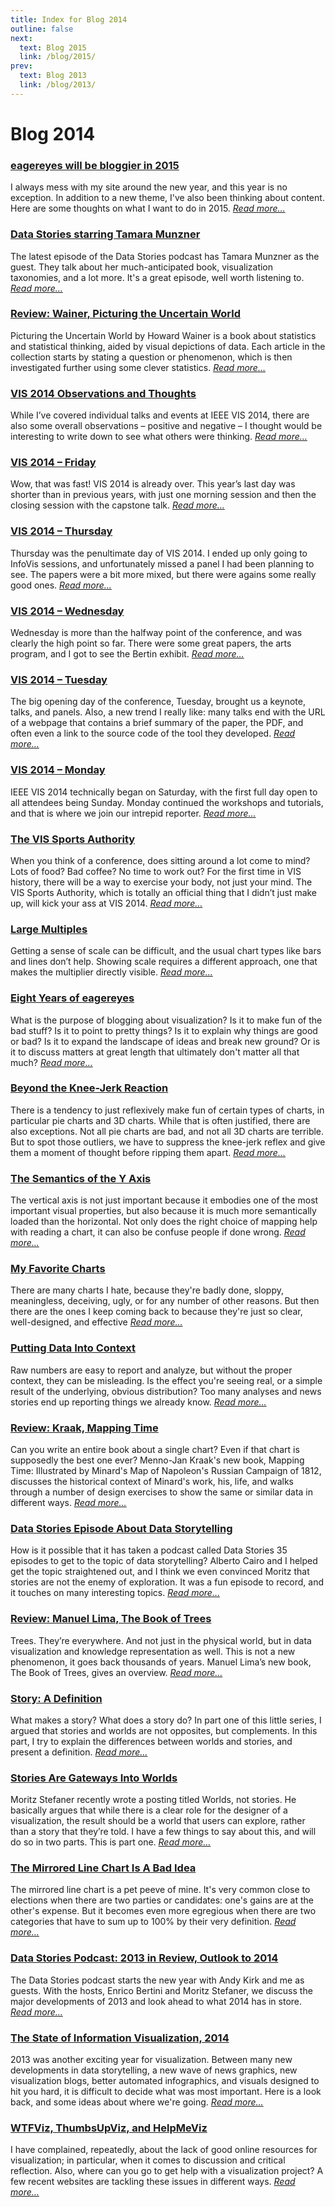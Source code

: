 ```yaml
---
title: Index for Blog 2014
outline: false
next:
  text: Blog 2015
  link: /blog/2015/
prev:
  text: Blog 2013
  link: /blog/2013/
---
```


# Blog 2014

### <a href="/blog/2014/eagereyes-will-be-bloggier-in-2015">eagereyes will be bloggier in 2015</a>
I always mess with my site around the new year, and this year is no exception. In addition to a new theme, I've also been thinking about content. Here are some thoughts on what I want to do in 2015. _<a href="/blog/2014/eagereyes-will-be-bloggier-in-2015">Read more…</a>_

### <a href="/blog/2014/data-stories-starring-tamara-munzner">Data Stories starring Tamara Munzner</a>
The latest episode of the Data Stories podcast has Tamara Munzner as the guest. They talk about her much-anticipated book, visualization taxonomies, and a lot more. It's a great episode, well worth listening to. _<a href="/blog/2014/data-stories-starring-tamara-munzner">Read more…</a>_

### <a href="/blog/2014/review-wainer-picturing-the-uncertain-world">Review: Wainer, Picturing the Uncertain World</a>
Picturing the Uncertain World by Howard Wainer is a book about statistics and statistical thinking, aided by visual depictions of data. Each article in the collection starts by stating a question or phenomenon, which is then investigated further using some clever statistics. _<a href="/blog/2014/review-wainer-picturing-the-uncertain-world">Read more…</a>_

### <a href="/blog/2014/vis-2014-observations-and-thoughts">VIS 2014 Observations and Thoughts</a>
While I’ve covered individual talks and events at IEEE VIS 2014, there are also some overall observations – positive and negative – I thought would be interesting to write down to see what others were thinking. _<a href="/blog/2014/vis-2014-observations-and-thoughts">Read more…</a>_

### <a href="/blog/2014/vis-2014-friday">VIS 2014 – Friday</a>
Wow, that was fast! VIS 2014 is already over. This year’s last day was shorter than in previous years, with just one morning session and then the closing session with the capstone talk. _<a href="/blog/2014/vis-2014-friday">Read more…</a>_

### <a href="/blog/2014/vis-2014-thursday">VIS 2014 – Thursday</a>
Thursday was the penultimate day of VIS 2014. I ended up only going to InfoVis sessions, and unfortunately missed a panel I had been planning to see. The papers were a bit more mixed, but there were agains some really good ones. _<a href="/blog/2014/vis-2014-thursday">Read more…</a>_

### <a href="/blog/2014/vis-2014-wednesday">VIS 2014 – Wednesday</a>
Wednesday is more than the halfway point of the conference, and was clearly the high point so far. There were some great papers, the arts program, and I got to see the Bertin exhibit. _<a href="/blog/2014/vis-2014-wednesday">Read more…</a>_

### <a href="/blog/2014/vis-2014-tuesday">VIS 2014 – Tuesday</a>
The big opening day of the conference, Tuesday, brought us a keynote, talks, and panels. Also, a new trend I really like: many talks end with the URL of a webpage that contains a brief summary of the paper, the PDF, and often even a link to the source code of the tool they developed. _<a href="/blog/2014/vis-2014-tuesday">Read more…</a>_

### <a href="/blog/2014/vis-2014-monday">VIS 2014 – Monday</a>
IEEE VIS 2014 technically began on Saturday, with the first full day open to all attendees being Sunday. Monday continued the workshops and tutorials, and that is where we join our intrepid reporter. _<a href="/blog/2014/vis-2014-monday">Read more…</a>_

### <a href="/blog/2014/the-vis-sports-authority">The VIS Sports Authority</a>
When you think of a conference, does sitting around a lot come to mind? Lots of food? Bad coffee? No time to work out? For the first time in VIS history, there will be a way to exercise your body, not just your mind. The VIS Sports Authority, which is totally an official thing that I didn’t just make up, will kick your ass at VIS 2014. _<a href="/blog/2014/the-vis-sports-authority">Read more…</a>_

### <a href="/blog/2014/large-multiples">Large Multiples</a>
Getting a sense of scale can be difficult, and the usual chart types like bars and lines don’t help. Showing scale requires a different approach, one that makes the multiplier directly visible. _<a href="/blog/2014/large-multiples">Read more…</a>_

### <a href="/blog/2014/eight-years-of-eagereyes">Eight Years of eagereyes</a>
What is the purpose of blogging about visualization? Is it to make fun of the bad stuff? Is it to point to pretty things? Is it to explain why things are good or bad? Is it to expand the landscape of ideas and break new ground? Or is it to discuss matters at great length that ultimately don't matter all that much? _<a href="/blog/2014/eight-years-of-eagereyes">Read more…</a>_

### <a href="/blog/2014/beyond-the-knee-jerk-reaction">Beyond the Knee-Jerk Reaction</a>
There is a tendency to just reflexively make fun of certain types of charts, in particular pie charts and 3D charts. While that is often justified, there are also exceptions. Not all pie charts are bad, and not all 3D charts are terrible. But to spot those outliers, we have to suppress the knee-jerk reflex and give them a moment of thought before ripping them apart. _<a href="/blog/2014/beyond-the-knee-jerk-reaction">Read more…</a>_

### <a href="/blog/2014/the-semantics-of-the-y-axis">The Semantics of the Y Axis</a>
The vertical axis is not just important because it embodies one of the most important visual properties, but also because it is much more semantically loaded than the horizontal. Not only does the right choice of mapping help with reading a chart, it can also be confuse people if done wrong. _<a href="/blog/2014/the-semantics-of-the-y-axis">Read more…</a>_

### <a href="/blog/2014/my-favorite-charts">My Favorite Charts</a>
There are many charts I hate, because they're badly done, sloppy, meaningless, deceiving, ugly, or for any number of other reasons. But then there are the ones I keep coming back to because they're just so clear, well-designed, and effective _<a href="/blog/2014/my-favorite-charts">Read more…</a>_

### <a href="/blog/2014/putting-data-into-context">Putting Data Into Context</a>
Raw numbers are easy to report and analyze, but without the proper context, they can be misleading. Is the effect you're seeing real, or a simple result of the underlying, obvious distribution? Too many analyses and news stories end up reporting things we already know. _<a href="/blog/2014/putting-data-into-context">Read more…</a>_

### <a href="/blog/2014/review-kraak-mapping-time">Review: Kraak, Mapping Time</a>
Can you write an entire book about a single chart? Even if that chart is supposedly the best one ever? Menno-Jan Kraak's new book, Mapping Time: Illustrated by Minard's Map of Napoleon's Russian Campaign of 1812, discusses the historical context of Minard's work, his, life, and walks through a number of design exercises to show the same or similar data in different ways. _<a href="/blog/2014/review-kraak-mapping-time">Read more…</a>_

### <a href="/blog/2014/data-stories-episode-about-data-storytelling">Data Stories Episode About Data Storytelling</a>
How is it possible that it has taken a podcast called Data Stories 35 episodes to get to the topic of data storytelling? Alberto Cairo and I helped get the topic straightened out, and I think we even convinced Moritz that stories are not the enemy of exploration. It was a fun episode to record, and it touches on many interesting topics. _<a href="/blog/2014/data-stories-episode-about-data-storytelling">Read more…</a>_

### <a href="/blog/2014/review-manuel-lima-the-book-of-trees">Review: Manuel Lima, The Book of Trees</a>
Trees. They’re everywhere. And not just in the physical world, but in data visualization and knowledge representation as well. This is not a new phenomenon, it goes back thousands of years. Manuel Lima’s new book, The Book of Trees, gives an overview. _<a href="/blog/2014/review-manuel-lima-the-book-of-trees">Read more…</a>_

### <a href="/blog/2014/story-a-definition">Story: A Definition</a>
What makes a story? What does a story do? In part one of this little series, I argued that stories and worlds are not opposites, but complements. In this part, I try to explain the differences between worlds and stories, and present a definition. _<a href="/blog/2014/story-a-definition">Read more…</a>_

### <a href="/blog/2014/stories-are-gateways-into-worlds">Stories Are Gateways Into Worlds</a>
Moritz Stefaner recently wrote a posting titled Worlds, not stories. He basically argues that while there is a clear role for the designer of a visualization, the result should be a world that users can explore, rather than a story that they’re told. I have a few things to say about this, and will do so in two parts. This is part one. _<a href="/blog/2014/stories-are-gateways-into-worlds">Read more…</a>_

### <a href="/blog/2014/the-mirrored-line-chart-is-a-bad-idea">The Mirrored Line Chart Is A Bad Idea</a>
The mirrored line chart is a pet peeve of mine. It's very common close to elections when there are two parties or candidates: one's gains are at the other's expense. But it becomes even more egregious when there are two categories that have to sum up to 100% by their very definition. _<a href="/blog/2014/the-mirrored-line-chart-is-a-bad-idea">Read more…</a>_

### <a href="/blog/2014/data-stories-podcast-2013-in-review-outlook-to-2014">Data Stories Podcast: 2013 in Review, Outlook to 2014</a>
The Data Stories podcast starts the new year with Andy Kirk and me as guests. With the hosts, Enrico Bertini and Moritz Stefaner, we discuss the major developments of 2013 and look ahead to what 2014 has in store. _<a href="/blog/2014/data-stories-podcast-2013-in-review-outlook-to-2014">Read more…</a>_

### <a href="/blog/2014/the-state-of-information-visualization-2014">The State of Information Visualization, 2014</a>
2013 was another exciting year for visualization. Between many new developments in data storytelling, a new wave of news graphics, new visualization blogs, better automated infographics, and visuals designed to hit you hard, it is difficult to decide what was most important. Here is a look back, and some ideas about where we're going. _<a href="/blog/2014/the-state-of-information-visualization-2014">Read more…</a>_

### <a href="/blog/2014/wtfviz-thumbsupviz-and-helpmeviz">WTFViz, ThumbsUpViz, and HelpMeViz</a>
I have complained, repeatedly, about the lack of good online resources for visualization; in particular, when it comes to discussion and critical reflection. Also, where can you go to get help with a visualization project? A few recent websites are tackling these issues in different ways. _<a href="/blog/2014/wtfviz-thumbsupviz-and-helpmeviz">Read more…</a>_

